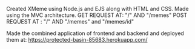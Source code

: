 Created XMeme using Node.js and EJS along with HTML and CSS.
Made using the MVC architecture.
GET REQUEST AT: "/" AND "/memes"
POST REQUEST AT : "/" AND "/memes" and "/memes/id"

Made the combined application of frontend and backend and deployed them at:
https://protected-basin-85683.herokuapp.com/
